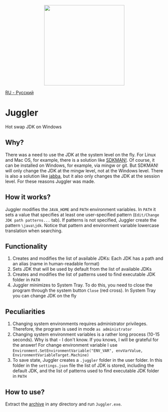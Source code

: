 <p align="center"> 
<img src="https://user-images.githubusercontent.com/43209824/150384221-6087fedd-9e52-4a03-a0e4-4248be39a3d0.png"
     width="256" height="256">
</p>

[RU - Русский](https://github.com/ViiSE/juggler/blob/main/README-RU.md)

# Juggler
Hot swap JDK on Windows

## Why?
There was a need to use the JDK at the system level on the fly. For Linux and Mac OS, for example, there is a solution 
like [SDKMAN!](https://github.com/sdkman). Of course, it can be installed on Windows, for example, via mingw or git.
But SDKMAN! will only change the JDK at the mingw level, not at the Windows level. There is also a solution like 
[jabba](https://github.com/shyiko/jabba), but it also only changes the JDK at the session level. For these reasons 
Juggler was made.

## How it works?
Juggler modifies the `JAVA_HOME` and `PATH` environment variables. In `PATH` it sets a value that specifies at least 
one user-specified pattern (`Edit/Change JDK path patterns...` tab). If patterns is not specified, Juggler create the 
pattern `\java\jdk`. Notice that pattern and environment variable lowercase translation when searching.

## Functionality
1. Creates and modifies the list of available JDKs: Each JDK has a path and an alias (name in human-readable format)
2. Sets JDK that will be used by default from the list of available JDKs
3. Creates and modifies the list of patterns used to find executable JDK folder in `PATH`
4. Juggler minimizes to System Tray. To do this, you need to close the program through the system button `Close` 
   (red cross). In System Tray you can change JDK on the fly

## Peculiarities
1. Changing system environments requires administrator privileges. Therefore, the program is used in mode 
   `as administrator`
2. Changing system environment variables is a rather long process (10-15 seconds). Why is that - I don't know. If you 
   knows, I will be grateful for the answer! For change environment variable I use
   `Environment.SetEnvironmentVariable("ENV_VAR", envVarValue, EnvironmentVariableTarget.Machine)`
3. To save state, Juggler creates a `.juggler` folder in the user folder. In this folder in the `settings.json` file the
   list of JDK is stored, including the default JDK, and the list of patterns used to find executable JDK folder in
   `PATH`

## How to use?
Extract the [archive](https://github.com/ViiSE/juggler/releases/tag/Release) in any directory and run `Juggler.exe`.
